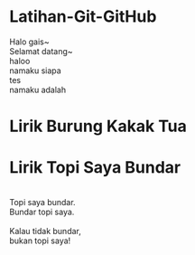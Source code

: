 # Latihan-Git-GitHub

Halo gais~
<br>Selamat datang~
<br>haloo
<br>namaku siapa
<br> tes
<br> namaku adalah

# Lirik Burung Kakak Tua

# Lirik Topi Saya Bundar
<br>Topi saya bundar.
<br>Bundar topi saya.
<br>
<br>Kalau tidak bundar,
<br> bukan topi saya!